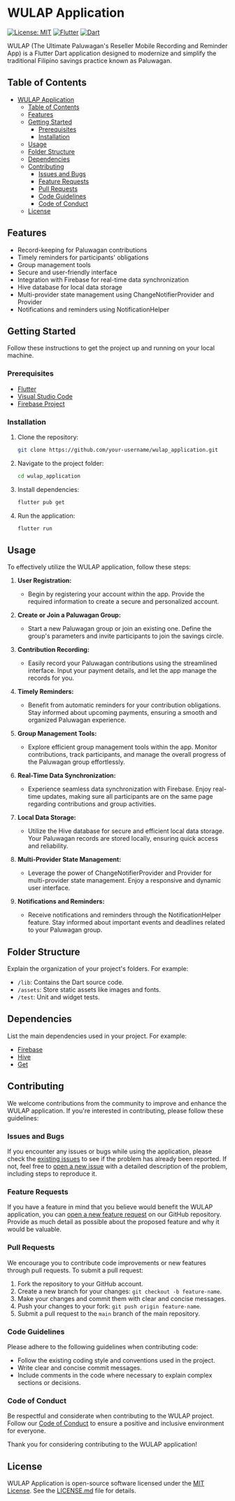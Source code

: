 # WULAP Application

[![License: MIT](https://img.shields.io/badge/License-MIT-blue.svg)](https://opensource.org/licenses/MIT)
[![Flutter](https://img.shields.io/badge/Flutter-2.8-blue.svg)](https://flutter.dev/)
[![Dart](https://img.shields.io/badge/Dart-2.15-blue.svg)](https://dart.dev/)

WULAP (The Ultimate Paluwagan's Reseller Mobile Recording and Reminder App) is a Flutter Dart application designed to modernize and simplify the traditional Filipino savings practice known as Paluwagan.

## Table of Contents

- [WULAP Application](#wulap-application)
  - [Table of Contents](#table-of-contents)
  - [Features](#features)
  - [Getting Started](#getting-started)
    - [Prerequisites](#prerequisites)
    - [Installation](#installation)
  - [Usage](#usage)
  - [Folder Structure](#folder-structure)
  - [Dependencies](#dependencies)
  - [Contributing](#contributing)
    - [Issues and Bugs](#issues-and-bugs)
    - [Feature Requests](#feature-requests)
    - [Pull Requests](#pull-requests)
    - [Code Guidelines](#code-guidelines)
    - [Code of Conduct](#code-of-conduct)
  - [License](#license)

## Features

- Record-keeping for Paluwagan contributions
- Timely reminders for participants' obligations
- Group management tools
- Secure and user-friendly interface
- Integration with Firebase for real-time data synchronization
- Hive database for local data storage
- Multi-provider state management using ChangeNotifierProvider and Provider
- Notifications and reminders using NotificationHelper

## Getting Started

Follow these instructions to get the project up and running on your local machine.

### Prerequisites

- [Flutter](https://flutter.dev/docs/get-started/install)
- [Visual Studio Code](https://code.visualstudio.com/download)
- [Firebase Project](https://console.firebase.google.com/)

### Installation

1. Clone the repository:

   ```bash
   git clone https://github.com/your-username/wulap_application.git
   ```

2. Navigate to the project folder:

   ```bash
   cd wulap_application
   ```

3. Install dependencies:

   ```bash
   flutter pub get
   ```

4. Run the application:

   ```bash
   flutter run
   ```

## Usage

To effectively utilize the WULAP application, follow these steps:

1. **User Registration:**
   - Begin by registering your account within the app. Provide the required information to create a secure and personalized account.

2. **Create or Join a Paluwagan Group:**
   - Start a new Paluwagan group or join an existing one. Define the group's parameters and invite participants to join the savings circle.

3. **Contribution Recording:**
   - Easily record your Paluwagan contributions using the streamlined interface. Input your payment details, and let the app manage the records for you.

4. **Timely Reminders:**
   - Benefit from automatic reminders for your contribution obligations. Stay informed about upcoming payments, ensuring a smooth and organized Paluwagan experience.

5. **Group Management Tools:**
   - Explore efficient group management tools within the app. Monitor contributions, track participants, and manage the overall progress of the Paluwagan group effortlessly.

6. **Real-Time Data Synchronization:**
   - Experience seamless data synchronization with Firebase. Enjoy real-time updates, making sure all participants are on the same page regarding contributions and group activities.

7. **Local Data Storage:**
   - Utilize the Hive database for secure and efficient local data storage. Your Paluwagan records are stored locally, ensuring quick access and reliability.

8. **Multi-Provider State Management:**
   - Leverage the power of ChangeNotifierProvider and Provider for multi-provider state management. Enjoy a responsive and dynamic user interface.

9. **Notifications and Reminders:**
   - Receive notifications and reminders through the NotificationHelper feature. Stay informed about important events and deadlines related to your Paluwagan group.

## Folder Structure

Explain the organization of your project's folders. For example:

- `/lib`: Contains the Dart source code.
- `/assets`: Store static assets like images and fonts.
- `/test`: Unit and widget tests.

## Dependencies

List the main dependencies used in your project. For example:

- [Firebase](https://pub.dev/packages/firebase)
- [Hive](https://pub.dev/packages/hive)
- [Get](https://pub.dev/packages/get)

## Contributing

We welcome contributions from the community to improve and enhance the WULAP application. If you're interested in contributing, please follow these guidelines:

### Issues and Bugs

If you encounter any issues or bugs while using the application, please check the [existing issues](https://github.com/your-username/wulap_application/issues) to see if the problem has already been reported. If not, feel free to [open a new issue](https://github.com/your-username/wulap_application/issues/new) with a detailed description of the problem, including steps to reproduce it.

### Feature Requests

If you have a feature in mind that you believe would benefit the WULAP application, you can [open a new feature request](https://github.com/your-username/wulap_application/issues/new) on our GitHub repository. Provide as much detail as possible about the proposed feature and why it would be valuable.

### Pull Requests

We encourage you to contribute code improvements or new features through pull requests. To submit a pull request:

1. Fork the repository to your GitHub account.
2. Create a new branch for your changes: `git checkout -b feature-name`.
3. Make your changes and commit them with clear and concise messages.
4. Push your changes to your fork: `git push origin feature-name`.
5. Submit a pull request to the `main` branch of the main repository.

### Code Guidelines

Please adhere to the following guidelines when contributing code:

- Follow the existing coding style and conventions used in the project.
- Write clear and concise commit messages.
- Include comments in the code where necessary to explain complex sections or decisions.

### Code of Conduct

Be respectful and considerate when contributing to the WULAP project. Follow our [Code of Conduct](CODE_OF_CONDUCT.md) to ensure a positive and inclusive environment for everyone.

Thank you for considering contributing to the WULAP application!

## License

WULAP Application is open-source software licensed under the [MIT License](LICENSE.md). See the [LICENSE.md](LICENSE.md) file for details.
